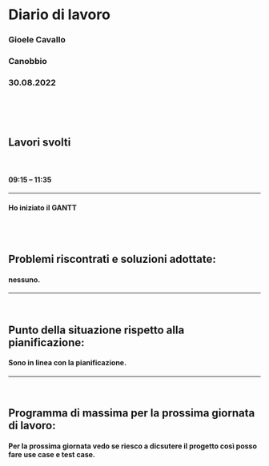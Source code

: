 # **Diario di lavoro**

### **Gioele Cavallo**
### Canobbio
### 30.08.2022
<br><br><br>


## **Lavori svolti**
<br>

#### 09:15 – 11:35
---
#### Ho iniziato il GANTT 

<br>
<br>

## **Problemi riscontrati e soluzioni adottate:**
#### nessuno.

---
<br>

## **Punto della situazione rispetto alla pianificazione:**
#### Sono in linea con la pianificazione.

---
<br>

## **Programma di massima per la prossima giornata di lavoro:**
#### Per la prossima giornata vedo se riesco a dicsutere il progetto così posso fare use case e test case.
